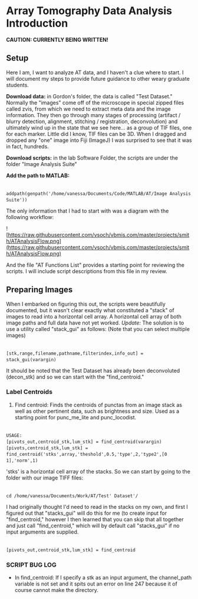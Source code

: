 # Array Tomography Data Analysis Introduction

**CAUTION: CURRENTLY BEING WRITTEN!** 

## Setup

Here I am, I want to analyze AT data, and I haven't a clue where to start.  I will document my steps to provide future guidance to other weary graduate students.

**Download data:** in Gordon's folder, the data is called "Test Dataset."  Normally the "images" come  off of the microscope in special zipped files called zvis, from which we need to extract meta data and the image information.  They then go through many stages of processing (artifact / blurry detection, alignment, stitching / registration, deconvolution) and ultimately wind up in the state that we see here... as a group of TIF files, one for each marker.  Little did I know, TIF files can be 3D.  When I dragged and dropped any "one" image into Fiji (ImageJ) I was surprised to see that it was in fact, hundreds. 

**Download scripts:** in the lab Software Folder, the scripts are under the folder "Image Analysis Suite" 

**Add the path to MATLAB:**

<code>
addpath(genpath('/home/vanessa/Documents/Code/MATLAB/AT/Image Analysis Suite'))
</code>

The only information that I had to start with was a diagram with the following workflow:

![https://raw.githubusercontent.com/vsoch/vbmis.com/master/projects/smith/ATAnalysisFlow.png](https://raw.githubusercontent.com/vsoch/vbmis.com/master/projects/smith/ATAnalysisFlow.png)

And the file "AT Functions List" provides a starting point for reviewing the scripts.  I will include script descriptions from this file in my review.

## Preparing Images
When I embarked on figuring this out, the scripts were beautifully documented, but it wasn't clear exactly what constituted a "stack" of images to read into a horizontal cell array.  A horizontal cell array of both image paths and full data have not yet worked.  *Update:* The solution is to use a utility called "stack_gui" as follows: (Note that you can select multiple images)

<code>
[stk,range,filename,pathname,filterindex,info_out] = stack_gui(varargin)
</code>

It should be noted that the Test Dataset has already been deconvoluted (decon_stk) and so we can start with the "find_centroid."

### Label Centroids
1) Find centroid:  Finds the centroids of punctas from an image stack as well as other pertinent data, such as brightness and size.  Used as a starting point for punc_me_lite and punc_locodist.

<code>
USAGE:
[pivots_out,centroid_stk,lum_stk] = find_centroid(varargin)
[pivots,centroid_stk,lum_stk] = find_centroid('stks',array,'theshold',0.5,'type',2,'type2',[0 1],'norm',1)
</code>

'stks' is a horizontal cell array of the stacks.  So we can start by going to the folder with our image TIFF files: 

<code>
cd /home/vanessa/Documents/Work/AT/Test' Dataset'/
</code>

I had originally thought I'd need to read in the stacks on my own, and first I figured out that "stacks_gui" will do this for me (to create input for "find_centroid," however I then learned that you can skip that all together and just call "find_centroid," which will by default call "stacks_gui" if no input arguments are supplied.

<code>
[pivots_out,centroid_stk,lum_stk] = find_centroid
</code>

### SCRIPT BUG LOG
  * In find_centroid: If I specify a stk as an input argument, the channel_path variable is not set and it spits out an error on line 247 because it of course cannot make the directory.
